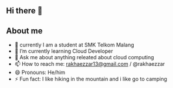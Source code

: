 ## Hi there 👋
## About me
- 🔭 currently I am a student at SMK Telkom Malang
- 🌱 I’m currently learning Cloud Developer
- 💬 Ask me about anything releated about cloud computing
- 📫 How to reach me: rakhaezzar13@gmail.com / @rakhaezzar
- 😄 Pronouns: He/him
- ⚡ Fun fact: I like hiking in the mountain and i like go to camping 
